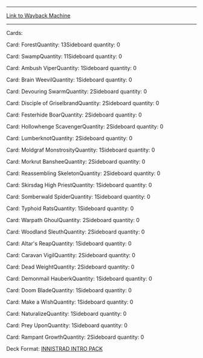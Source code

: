 
---
[Link to Wayback Machine](https://web.archive.org/web/20150525004603/http://magic.wizards.com/en/articles/decks/deathly-dominion-2014-10-02)

[_metadata_:generator]:- "Drupal 7 (http://drupal.org)"
[_metadata_:node]:- "284356"
[_metadata_:publish_date]:- "2014-10-02"
[_metadata_:source]:- "article"
[_metadata_:title]:- "DEATHLY DOMINION"
[_metadata_:wayback_capture_timestamp]:- "2015-05-25 00:46:03"
[_metadata_:wayback_raw_url]:- "https://web.archive.org/web/20150525004603id_/http://magic.wizards.com/en/articles/decks/deathly-dominion-2014-10-02"
[_metadata_:wayback_url]:- "http://magic.wizards.com/en/articles/decks/deathly-dominion-2014-10-02"
---





Cards: 

Card: ForestQuantity: 13Sideboard quantity: 0 



Card: SwampQuantity: 11Sideboard quantity: 0 



Card: Ambush ViperQuantity: 1Sideboard quantity: 0 



Card: Brain WeevilQuantity: 1Sideboard quantity: 0 



Card: Devouring SwarmQuantity: 2Sideboard quantity: 0 



Card: Disciple of GriselbrandQuantity: 2Sideboard quantity: 0 



Card: Festerhide BoarQuantity: 2Sideboard quantity: 0 



Card: Hollowhenge ScavengerQuantity: 2Sideboard quantity: 0 



Card: LumberknotQuantity: 2Sideboard quantity: 0 



Card: Moldgraf MonstrosityQuantity: 1Sideboard quantity: 0 



Card: Morkrut BansheeQuantity: 2Sideboard quantity: 0 



Card: Reassembling SkeletonQuantity: 2Sideboard quantity: 0 



Card: Skirsdag High PriestQuantity: 1Sideboard quantity: 0 



Card: Somberwald SpiderQuantity: 1Sideboard quantity: 0 



Card: Typhoid RatsQuantity: 1Sideboard quantity: 0 



Card: Warpath GhoulQuantity: 2Sideboard quantity: 0 



Card: Woodland SleuthQuantity: 2Sideboard quantity: 0 



Card: Altar's ReapQuantity: 1Sideboard quantity: 0 



Card: Caravan VigilQuantity: 2Sideboard quantity: 0 



Card: Dead WeightQuantity: 2Sideboard quantity: 0 



Card: Demonmail HauberkQuantity: 1Sideboard quantity: 0 



Card: Doom BladeQuantity: 1Sideboard quantity: 0 



Card: Make a WishQuantity: 1Sideboard quantity: 0 



Card: NaturalizeQuantity: 1Sideboard quantity: 0 



Card: Prey UponQuantity: 1Sideboard quantity: 0 



Card: Rampant GrowthQuantity: 2Sideboard quantity: 0 

Deck Format: [INNISTRAD INTRO PACK](/en/deck-format/innistrad-intro-pack)


 

 
